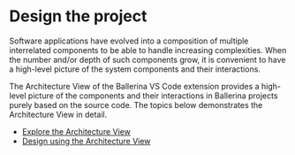 # Design the project

Software applications have evolved into a composition of multiple interrelated components to be able to handle increasing complexities. When the number and/or depth of such components grow, it is convenient to have a high-level picture of the system components and their interactions. 

The Architecture View of the Ballerina VS Code extension provides a high-level picture of the components and their interactions in Ballerina projects purely based on the source code. The topics below demonstrates the Architecture View in detail.

- [Explore the Architecture View](../design-the-project/design-using-the-architecture-view.md)
- [Design using the Architecture View](../design-the-project/design-using-the-architecture-view.md)
